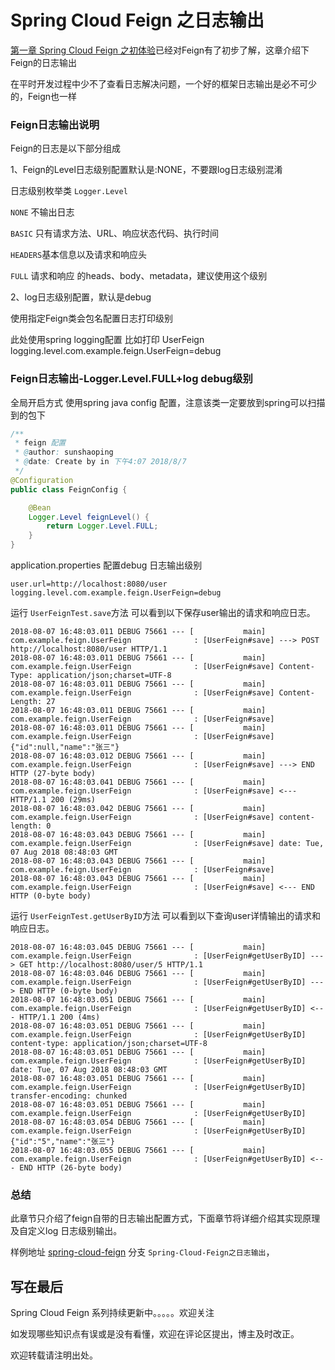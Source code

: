 

# Spring Cloud Feign 之日志输出

[第一章 Spring Cloud Feign 之初体验](https://www.jianshu.com/p/f9dce82021b5)已经对Feign有了初步了解，这章介绍下Feign的日志输出

在平时开发过程中少不了查看日志解决问题，一个好的框架日志输出是必不可少的，Feign也一样

### Feign日志输出说明

Feign的日志是以下部分组成

1、Feign的Level日志级别配置默认是:NONE，不要跟log日志级别混淆

日志级别枚举类 `Logger.Level`

`NONE` 不输出日志

`BASIC` 只有请求方法、URL、响应状态代码、执行时间

`HEADERS`基本信息以及请求和响应头

`FULL` 请求和响应 的heads、body、metadata，建议使用这个级别

2、log日志级别配置，默认是debug

使用指定Feign类会包名配置日志打印级别

此处使用spring logging配置 比如打印 UserFeign  logging.level.com.example.feign.UserFeign=debug

### Feign日志输出-Logger.Level.FULL+log debug级别

全局开启方式 使用spring java config 配置，注意该类一定要放到spring可以扫描到的包下

```java
/**
 * feign 配置
 * @author: sunshaoping
 * @date: Create by in 下午4:07 2018/8/7
 */
@Configuration
public class FeignConfig {

    @Bean
    Logger.Level feignLevel() {
        return Logger.Level.FULL;
    }
}
```



application.properties 配置debug 日志输出级别

```properties
user.url=http://localhost:8080/user
logging.level.com.example.feign.UserFeign=debug
```

运行 `UserFeignTest.save`方法 可以看到以下保存user输出的请求和响应日志。

```log
2018-08-07 16:48:03.011 DEBUG 75661 --- [           main] com.example.feign.UserFeign              : [UserFeign#save] ---> POST http://localhost:8080/user HTTP/1.1
2018-08-07 16:48:03.011 DEBUG 75661 --- [           main] com.example.feign.UserFeign              : [UserFeign#save] Content-Type: application/json;charset=UTF-8
2018-08-07 16:48:03.011 DEBUG 75661 --- [           main] com.example.feign.UserFeign              : [UserFeign#save] Content-Length: 27
2018-08-07 16:48:03.011 DEBUG 75661 --- [           main] com.example.feign.UserFeign              : [UserFeign#save] 
2018-08-07 16:48:03.011 DEBUG 75661 --- [           main] com.example.feign.UserFeign              : [UserFeign#save] {"id":null,"name":"张三"}
2018-08-07 16:48:03.012 DEBUG 75661 --- [           main] com.example.feign.UserFeign              : [UserFeign#save] ---> END HTTP (27-byte body)
2018-08-07 16:48:03.041 DEBUG 75661 --- [           main] com.example.feign.UserFeign              : [UserFeign#save] <--- HTTP/1.1 200 (29ms)
2018-08-07 16:48:03.042 DEBUG 75661 --- [           main] com.example.feign.UserFeign              : [UserFeign#save] content-length: 0
2018-08-07 16:48:03.043 DEBUG 75661 --- [           main] com.example.feign.UserFeign              : [UserFeign#save] date: Tue, 07 Aug 2018 08:48:03 GMT
2018-08-07 16:48:03.043 DEBUG 75661 --- [           main] com.example.feign.UserFeign              : [UserFeign#save] 
2018-08-07 16:48:03.043 DEBUG 75661 --- [           main] com.example.feign.UserFeign              : [UserFeign#save] <--- END HTTP (0-byte body)

```

运行 `UserFeignTest.getUserByID`方法 可以看到以下查询user详情输出的请求和响应日志。

```log
2018-08-07 16:48:03.045 DEBUG 75661 --- [           main] com.example.feign.UserFeign              : [UserFeign#getUserByID] ---> GET http://localhost:8080/user/5 HTTP/1.1
2018-08-07 16:48:03.046 DEBUG 75661 --- [           main] com.example.feign.UserFeign              : [UserFeign#getUserByID] ---> END HTTP (0-byte body)
2018-08-07 16:48:03.051 DEBUG 75661 --- [           main] com.example.feign.UserFeign              : [UserFeign#getUserByID] <--- HTTP/1.1 200 (4ms)
2018-08-07 16:48:03.051 DEBUG 75661 --- [           main] com.example.feign.UserFeign              : [UserFeign#getUserByID] content-type: application/json;charset=UTF-8
2018-08-07 16:48:03.051 DEBUG 75661 --- [           main] com.example.feign.UserFeign              : [UserFeign#getUserByID] date: Tue, 07 Aug 2018 08:48:03 GMT
2018-08-07 16:48:03.051 DEBUG 75661 --- [           main] com.example.feign.UserFeign              : [UserFeign#getUserByID] transfer-encoding: chunked
2018-08-07 16:48:03.051 DEBUG 75661 --- [           main] com.example.feign.UserFeign              : [UserFeign#getUserByID] 
2018-08-07 16:48:03.054 DEBUG 75661 --- [           main] com.example.feign.UserFeign              : [UserFeign#getUserByID] {"id":"5","name":"张三"}
2018-08-07 16:48:03.055 DEBUG 75661 --- [           main] com.example.feign.UserFeign              : [UserFeign#getUserByID] <--- END HTTP (26-byte body)

```

### 总结

此章节只介绍了feign自带的日志输出配置方式，下面章节将详细介绍其实现原理及自定义log 日志级别输出。

样例地址 [spring-cloud-feign](https://github.com/ssp1523/spring-cloud-feign/tree/Spring-Cloud-Feign%E4%B9%8B%E5%88%9D%E4%BD%93%E9%AA%8C)  分支 `Spring-Cloud-Feign之日志输出`，

## 写在最后

Spring Cloud Feign 系列持续更新中。。。。。欢迎关注

如发现哪些知识点有误或是没有看懂，欢迎在评论区提出，博主及时改正。

欢迎转载请注明出处。